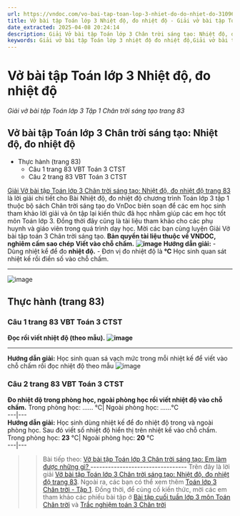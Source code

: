 ```yaml
---
url: https://vndoc.com/vo-bai-tap-toan-lop-3-nhiet-do-do-nhiet-do-310967
title: Vở bài tập Toán lớp 3 Nhiệt độ, đo nhiệt độ - Giải vở bài tập Toán lớp 3 Tập 1 Chân trời sáng tạo trang 83 - VnDoc.com
date_extracted: 2025-04-08 20:24:14
description: Giải Vở bài tập Toán lớp 3 Chân trời sáng tạo: Nhiệt độ, đo nhiệt độ trang 83, luyện giải bài tập Toán lớp 3 ngắn gọn, dễ hiểu. Mời các em cùng theo dõi.
keywords: Giải vở bài tập Toán lớp 3 nhiệt độ đo nhiệt độ,Giải vở bài tập Toán lớp 3 Chân trời nhiệt độ đo nhiệt độ,Giải vở bài tập Toán lớp 3 Chân trời sáng tạo nhiệt độ đo nhiệt độ,Giải vở bài tập Toán lớp 3 trang 83,Giải vở bài tập Toán lớp 3 Chân trời trang 83,Giải vở bài tập Toán lớp 3 Chân trời sáng tạo trang 83,Giải vở bài tập Toán lớp 3 nhiệt độ đo nhiệt độ trang 83,nhiệt độ đo nhiệt độ
---
```


# Vở bài tập Toán lớp 3 Nhiệt độ, đo nhiệt độ
 _Giải vở bài tập Toán lớp 3 Tập 1 Chân trời sáng tạo trang 83_
## **Vở bài tập Toán lớp 3 Chân trời sáng tạo: Nhiệt độ, đo nhiệt độ**
  * Thực hành \(trang 83\)
    * Câu 1 trang 83 VBT Toán 3 CTST
    * Câu 2 trang 83 VBT Toán 3 CTST

[Giải Vở bài tập Toán lớp 3 Chân trời sáng tạo: Nhiệt độ, đo nhiệt độ trang 83](<https://vndoc.com/vo-bai-tap-toan-lop-3-nhiet-do-do-nhiet-do-310967>) là lời giải chi tiết cho Bài Nhiệt độ, đo nhiệt độ chương trình Toán lớp 3 tập 1 thuộc bộ  sách Chân trời sáng tạo do VnDoc biên soạn để các em học sinh tham khảo lời giải và ôn tập lại kiến thức đã học nhằm giúp các em học tốt môn Toán lớp 3. Đồng thời đây cũng là tài liệu tham khảo cho các phụ huynh và giáo viên trong quá trình dạy học. Mời các bạn cùng luyện Giải Vở bài tập toán 3 Chân trời sáng tạo.
**Bản quyền tài liệu thuộc về VNDOC, nghiêm cấm sao chép**
**Viết vào chỗ chấm.**
**![image](https://i.vdoc.vn/data/image/2023/12/06/Picture1-5.png)**
**Hướng dẫn giải:**
\- Dùng nhiệt kể để đo **nhiệt độ.**
\- Đơn vị đo nhiệt độ là **℃**
Học sinh quan sát nhiệt kế rồi điền số vào chỗ chấm.
****
![image](https://i.vdoc.vn/data/image/2023/12/06/Picture2-5.png)
## **Thực hành \(trang 83\)**
### **Câu 1 trang 83 VBT Toán 3 CTST**
**Đọc rồi viết nhiệt độ \(theo mẫu\).**
**![image](https://i.vdoc.vn/data/image/2023/12/06/Picture3-5.png)**
****
**Hướng dẫn giải:**
Học sinh quan sá vạch mức trong mỗi nhiệt kế để viết vào chỗ chấm rồi đọc nhiệt độ theo mẫu
![image](https://i.vdoc.vn/data/image/2023/12/06/Picture4-5.png)
### **Câu 2 trang 83 VBT Toán 3 CTST**
**Đo nhiệt độ trong phòng học, ngoài phòng học rồi viết nhiệt độ vào chỗ chấm.**
Trong phòng học: …… ℃| Ngoài phòng học: ……℃  
---|---  
**Hướng dẫn giải:**
Học sinh dùng nhiệt kế để đo nhiệt độ trong và ngoài phòng học. Sau đó viết số nhiệt độ hiển thị trên nhiệt kế vào chỗ chấm.
Trong phòng học: **23** ℃| Ngoài phòng học: **20** ℃  
---|---  
>> Bài tiếp theo: [Vở bài tập Toán lớp 3 Chân trời sáng tạo: Em làm được những gì? ](<https://vndoc.com/vo-bai-tap-toan-lop-3-em-lam-duoc-nhung-gi-trang-84-85-311524>)
**\---------------------------------**
Trên đây là lời giải [Vở bài tập Toán lớp 3 Chân trời sáng tạo: Nhiệt độ, đo nhiệt độ trang 83](<https://vndoc.com/vo-bai-tap-toan-lop-3-nhiet-do-do-nhiet-do-310967>). Ngoài ra, các bạn có thể xem thêm [Toán lớp 3 Chân trời - Tập 1](<https://vndoc.com/toan-lop-3-ctst-tap1>). Đồng thời, để củng cố kiến thức, mời các em tham khảo các phiếu bài tập ở [Bài tập cuối tuần lớp 3 môn Toán Chân trời](<https://vndoc.com/bai-tap-cuoi-tuan-lop-3-mon-toan-chan-troi>) và [Trắc nghiệm toán 3 Chân trời](<https://vndoc.com/trac-nghiem-toan-3-ctst>)
